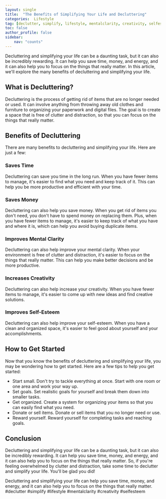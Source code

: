 ```yaml
---
layout: single
title:  "The Benefits of Simplifying Your Life and Decluttering"
categories:  Lifestyle
tag: [declutter, simplify, lifestyle, mentalclarity, creativity, selfesteem, ]
toc: false
author_profile: false
sidebar:
    nav: "counts"
---
```

    
Decluttering and simplifying your life can be a daunting task, but it can also be incredibly rewarding. It can help you save time, money, and energy, and it can also help you to focus on the things that really matter. In this article, we'll explore the many benefits of decluttering and simplifying your life.

## What is Decluttering?

Decluttering is the process of getting rid of items that are no longer needed or used. It can involve anything from throwing away old clothes and furniture to organizing your paperwork and digital files. The goal is to create a space that is free of clutter and distraction, so that you can focus on the things that really matter.

## Benefits of Decluttering

There are many benefits to decluttering and simplifying your life. Here are just a few:

### Saves Time

Decluttering can save you time in the long run. When you have fewer items to manage, it's easier to find what you need and keep track of it. This can help you be more productive and efficient with your time.

### Saves Money

Decluttering can also help you save money. When you get rid of items you don't need, you don't have to spend money on replacing them. Plus, when you have fewer items to manage, it's easier to keep track of what you have and where it is, which can help you avoid buying duplicate items.

### Improves Mental Clarity

Decluttering can also help improve your mental clarity. When your environment is free of clutter and distraction, it's easier to focus on the things that really matter. This can help you make better decisions and be more productive.

### Increases Creativity

Decluttering can also help increase your creativity. When you have fewer items to manage, it's easier to come up with new ideas and find creative solutions.

### Improves Self-Esteem

Decluttering can also help improve your self-esteem. When you have a clean and organized space, it's easier to feel good about yourself and your accomplishments.

## How to Get Started

Now that you know the benefits of decluttering and simplifying your life, you may be wondering how to get started. Here are a few tips to help you get started:

- Start small. Don't try to tackle everything at once. Start with one room or one area and work your way up.
- Set goals. Set realistic goals for yourself and break them down into smaller tasks.
- Get organized. Create a system for organizing your items so that you can easily find what you need.
- Donate or sell items. Donate or sell items that you no longer need or use.
- Reward yourself. Reward yourself for completing tasks and reaching goals.

## Conclusion

Decluttering and simplifying your life can be a daunting task, but it can also be incredibly rewarding. It can help you save time, money, and energy, and it can also help you to focus on the things that really matter. So, if you're feeling overwhelmed by clutter and distraction, take some time to declutter and simplify your life. You'll be glad you did!

Decluttering and simplifying your life can help you save time, money, and energy, and it can also help you to focus on the things that really matter. #declutter #simplify #lifestyle #mentalclarity #creativity #selfesteem